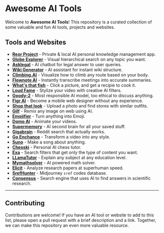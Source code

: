 # Awesome AI Tools

Welcome to **Awesome AI Tools**! This repository is a curated collection of some valuable and fun AI tools, projects and websites.


## Tools and Websites

- **[Reor Project](https://www.reorproject.org/)** - Private & local AI personal knowledge management app.
- **[Globe Explorer](https://explorer.globe.engineer/)** - Visual hierarchical search on any topic you want. 
- **[Asklegal](https://asklegal.bot/)** - AI chatbot for legal answer to user queries.
- **[Wiki Generator](https://slite.com/micro-apps/wiki-generator/)** - AI assistant for instant wiki structure.
- **[Climbing.AI](https://climbing.ai/)** - Visualize how to climb any route based on your body.
- **[Flownote AI](https://www.flownote.ai/)** - Instantly transcribe meetings into accurate summaries.
- **[What's that fish](https://whatsthat.fish/)** - Click a picture, and get a recipie to cook it.
- **[Loud Fame](https://www.loudfame.com/)** - Stylize your video with creative AI filters.
- **[Goody-2](https://www.goody2.ai/chat)** - Most responsible AI model, too ethical to discuss anything.
- **[Figr AI](https://app.figr.design/)** - Become a mobile web designer without any experience.
- **[Shop that look](https://shopthatlook.ai/)** - Upload a photo and find stores with similar outfits.
- **[Gilf](https://chromewebstore.google.com/detail/glif-remix-the-web-with-a/abfbooehhdjcgmbmcpkcebcmpfnlingo/reviews)** - Remix any image on web using AI.
- **[Emojifier](https://emojifyer.com/)** - Turn anything into Emoji.
- **[Domo AI](https://domoai.app/)** - Animate your videos.
- **[Supermemory](https://supermemory.ai/)** - AI second brain for all your saved stuff.
- **[Gigabrain](https://thegigabrain.com/)** - Reddit search that actually works.
- **[Go Enchance](https://www.goenhance.ai/)** - Transform a video into any style.
- **[Suno](https://suno.com/)** - Make a song about anything.
- **[Chesski](https://chesski.lol/)** - Personal AI chess tutor.
- **[Exa](https://exa.ai/search)** - Search filters that get only the type of content you want.
- **[LLamaTutor](https://llamatutor.together.ai/)** - Explain any subject at any education level.
- **[Mymathsolver](https://mymathsolver.ai/)** - AI powered math solver.
- **[Elicit](https://elicit.com/)** - Analyze research papers at superhuman speed.
- **[SrefHunter](https://srefhunter.top/)** - Midjourney `sref` codes database.
- **[Consensus](https://consensus.app/)** - Search engine that uses AI to find answers in scientific research.












---



## Contributing
Contributions are welcome! If you have an AI tool or website to add to this list, please open a pull request with a brief description and a link. Together, we can make this repository an even more valuable resource.

